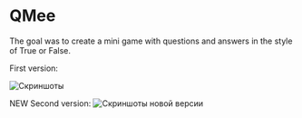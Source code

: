 # QMee
The goal was to create a mini game with questions and answers in the style of True or False.

First version:

![Скриншоты](http://s1.radikale.ru/uploads/2017/3/24/49a6efa19ba10a2330506e65de62aac2-full.png "Скриншоты")

NEW Second version: 
![Скриншоты новой версии](http://s1.radikale.ru/uploads/2017/9/18/8d421efe19046265026f9f602438e534-full.png "Скриншоты")